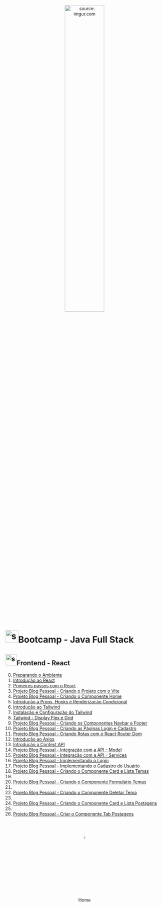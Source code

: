<div align="center">
    <img src="https://i.imgur.com/AzshGmS.png" title="source: imgur.com" width="50%"/> 
</div>
<h1><img src="https://i.imgur.com/JSfXyzm.png" title="source: imgur.com" width="40px"/>Bootcamp - Java Full Stack </h1>

<h2><img src="https://i.imgur.com/H9wEgsJ.png" title="source: imgur.com" width="35px"/>Frontend - React</h2>



0. <a href="00.md" >Preparando o Ambiente</a>
1. <a href="01.md" >Introdução ao React</a>
2. <a href="02.md" >Primeiros passos com o React</a>
3. <a href="03.md">Projeto Blog Pessoal - Criando o Projeto com o Vite</a>
4. <a href="04.md">Projeto Blog Pessoal - Criando o Componente Home</a>
5. <a href="05.md">Introdução a Props, Hooks e Renderização Condicional</a>
6. <a href="06.md">Introdução ao Tailwind</a>
7. <a href="07.md">Instalação e Configuração do Tailwind</a>
8. <a href="08.md">Tailwind - Display Flex e Grid</a>
9. <a href="09.md">Projeto Blog Pessoal - Criando os Componentes Navbar e Footer</a>
10. <a href="10.md">Projeto Blog Pessoal - Criando as Páginas Login e Cadastro</a>
11. <a href="11.md">Projeto Blog Pessoal - Criando Rotas com o React Router Dom</a>
12. <a href="12.md">Introdução ao Axios</a>
13. <a href="13.md">Introdução a Context API</a>
14. <a href="14.md">Projeto Blog Pessoal - Integração com a API - Model</a>
15. <a href="15.md">Projeto Blog Pessoal - Integração com a API - Services</a>
16. <a href="16.md">Projeto Blog Pessoal - Implementando o Login</a>
17. <a href="17.md">Projeto Blog Pessoal - Implementando o Cadastro do Usuário</a>
18. <a href="18.md" >Projeto Blog Pessoal - Criando o Componente Card e Lista Temas</a>
19. 
20. <a href="20.md" >Projeto Blog Pessoal - Criando o Componente Formulário Temas</a>
21. 
22. <a href="22">Projeto Blog Pessoal - Criando o Componente Deletar Tema</a>
23. 
24. <a href="" >Projeto Blog Pessoal - Criando o Componente Card e Lista Postagens</a>
25. 
26. <a href="">Projeto Blog Pessoal - Criar o Componente Tab Postagens</a>

<br /><br />
	

<div align="center"><a href="../README.md"><img src="https://i.imgur.com/kfHCxif.png" title="source: imgur.com" width="5%"/></a></div>
<div align="center">Home</div>
